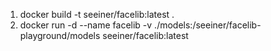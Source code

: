1. docker build -t seeiner/facelib:latest .
2. docker run -d --name facelib -v ./models:/seeiner/facelib-playground/models seeiner/facelib:latest
